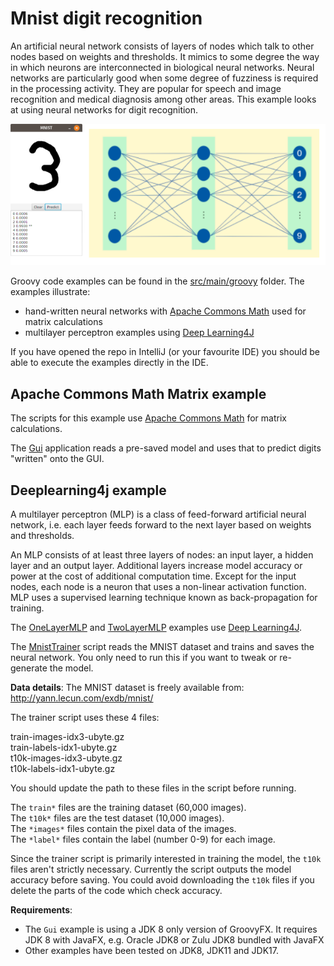 # Mnist digit recognition

An artificial neural network consists of layers of nodes which talk to other nodes based on weights and thresholds.
It mimics to some degree the way in which neurons are interconnected in biological neural networks.
Neural networks are particularly good when some degree of fuzziness is required in the processing activity.
They are popular for speech and image recognition and medical diagnosis among other areas.
This example looks at using neural networks for digit recognition.

![Running Gui.groovy](../../docs/images/mnist_gui.png)

Groovy code examples can be found in the [src/main/groovy](src/main/groovy) folder.
The examples illustrate:
* hand-written neural networks with
[Apache Commons Math](https://commons.apache.org/proper/commons-math/) used for matrix calculations
* multilayer perceptron examples using
[Deep Learning4J](https://deeplearning4j.org/)

If you have opened the repo in IntelliJ (or your favourite IDE) you should be able to execute the examples directly in the IDE.

## Apache Commons Math Matrix example

The scripts for this example use
[Apache Commons Math](https://commons.apache.org/proper/commons-math/)
for matrix calculations.

The [Gui](src/main/groovy/Gui.groovy) application reads a pre-saved model and uses that to predict digits "written" onto the GUI.

## Deeplearning4j example

A multilayer perceptron (MLP) is a class of feed-forward artificial neural network, i.e. each
layer feeds forward to the next layer based on weights and thresholds.

An MLP consists of at least three layers of nodes: an input layer, a hidden layer and an output layer.
Additional layers increase model accuracy or power at the cost of additional computation time.
Except for the input nodes, each node is a neuron that uses a non-linear activation function.
MLP uses a supervised learning technique known as back-propagation for training.

The [OneLayerMLP](src/main/groovy/OneLayerMLP.groovy)
and [TwoLayerMLP](src/main/groovy/TwoLayerMLP.groovy) examples use
[Deep Learning4J](https://deeplearning4j.org/).

The [MnistTrainer](src/main/groovy/MnistTrainer.groovy) script reads the MNIST dataset and trains and saves the neural network.
You only need to run this if you want to tweak or re-generate the model.

__Data details__:
The MNIST dataset is freely available from:<br>
http://yann.lecun.com/exdb/mnist/

The trainer script uses these 4 files:

train-images-idx3-ubyte.gz<br>
train-labels-idx1-ubyte.gz<br>
t10k-images-idx3-ubyte.gz<br>
t10k-labels-idx1-ubyte.gz

You should update the path to these files in the script before running.

The `train*` files are the training dataset (60,000 images).<br>
The `t10k*` files are the test dataset (10,000 images).<br>
The `*images*` files contain the pixel data of the images.<br>
The `*label*` files contain the label (number 0-9) for each image.

Since the trainer script is primarily interested in training the model,
the `t10k` files aren't strictly necessary.
Currently the script outputs the model accuracy before saving.
You could avoid downloading the `t10k` files if
you delete the parts of the code which check accuracy.

__Requirements__:

* The `Gui` example is using a JDK 8 only version of GroovyFX.
  It requires JDK 8 with JavaFX, e.g. Oracle JDK8 or Zulu JDK8 bundled with JavaFX
* Other examples have been tested on JDK8, JDK11 and JDK17.
